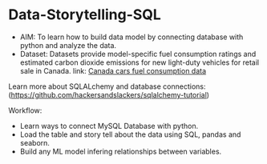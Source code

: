 # Data-Storytelling-SQL
* AIM: To learn how to build data model by connecting database with python and analyze the data. <br />
* Dataset: Datasets provide model-specific fuel consumption ratings and estimated carbon dioxide emissions for new light-duty vehicles for retail sale in Canada.
link: [Canada cars fuel consumption data](https://www.kaggle.com/datasets/ahmettyilmazz/fuel-consumption)

Learn more about SQLALchemy and database connections: (https://github.com/hackersandslackers/sqlalchemy-tutorial)

Workflow: <br />
* Learn ways to connect MySQL Database with python.
* Load the table and story tell about the data using SQL, pandas and seaborn.
* Build any ML model infering relationships between variables.

